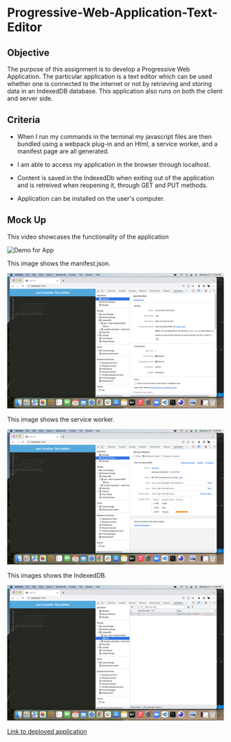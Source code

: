# Progressive-Web-Application-Text-Editor

## Objective

The purpose of this assignment is to develop a Progressive Web Application. The particular application is a text editor which can be used whether one is connected to the internet or not by retrieving and storing data in an IndexedDB database. This application also runs on both the client and server side. 

## Criteria

* When I run my commands in the terminal my javascript files are then bundled using a webpack plug-in and an Html, a service worker, and a manifest page are all generated. 

* I am able to access my application in the browser through localhost. 

* Content is saved in the IndexedDb when exiting out of the application and is retreived when reopening it, through GET and PUT methods. 

* Application can be installed on the user's computer. 

## Mock Up

This video showcases the functionality of the application

![Demo for App](./assets/Text-Editor.gif)

This image shows the manifest.json. 

![Demo for manifest](./assets/3DB85A44-E0EB-475E-8839-4FA7C96A0687.png)

This image shows the service worker.

![Demo for service worker](./assets/0728018A-435E-454C-89C8-191BA959A5B2.png)

This images shows the IndexedDB.

![Demo for IndexedDB](./assets/2070B7D9-E31B-41A0-99FC-FF0077B6A609.png)

[Link to deployed application](https://nick-text-editor.herokuapp.com/)